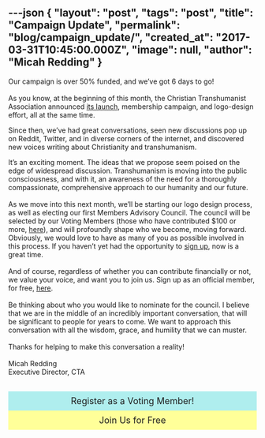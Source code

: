---json
{
	"layout": "post",
	"tags": "post",
    "title": "Campaign Update",
    "permalink": "blog/campaign_update/",
    "created_at": "2017-03-31T10:45:00.000Z",
    "image":  null,
    "author": "Micah Redding"
}
---

<p>Our campaign is over 50% funded, and we&rsquo;ve got 6 days to go!<br /><br />As you know, at the beginning of this month, the Christian Transhumanist Association announced&nbsp;<a href="http://www.christiantranshumanism.org/announcement" target="_blank">its launch</a>, membership campaign, and logo-design effort, all at the same time.</p>
<p>Since then, we&rsquo;ve had great conversations, seen new discussions pop up on Reddit, Twitter, and in diverse corners of the internet, and discovered new voices writing about Christianity and transhumanism.</p>
<p>It&rsquo;s an exciting moment. The ideas that we propose seem poised on the edge of widespread discussion. Transhumanism is moving into the public consciousness, and with it, an awareness of the need for a thoroughly compassionate, comprehensive approach to our humanity and our future.&nbsp;<br /><br /> As we move into this next month, we&rsquo;ll be starting our logo design process, as well as electing our first Members Advisory Council. The council will be selected by our Voting Members (those who have contributed $100 or more, <a style="-ms-text-size-adjust: 100%; -webkit-text-size-adjust: 100%; color: #202020; font-weight: normal; text-decoration: underline;" href="http://www.christiantranshumanism.org/donate" target="_blank">here</a>), and will profoundly shape who we become, moving forward. Obviously, we would love to have as many of you as possible involved in this process. If you haven&rsquo;t yet had the opportunity to <strong><a style="-ms-text-size-adjust: 100%; -webkit-text-size-adjust: 100%; color: #202020; font-weight: normal; text-decoration: underline;" href="http://www.christiantranshumanism.org/donate" target="_blank">sign up</a></strong>, now is a great time.<br /><br /> And of course, regardless of whether you can contribute financially or not, we value your voice, and want you to join us. Sign up as an official member, for free, <strong><a style="-ms-text-size-adjust: 100%; -webkit-text-size-adjust: 100%; color: #202020; font-weight: normal; text-decoration: underline;" href="http://www.christiantranshumanism.org/join" target="_blank">here</a></strong>.<br /><br /> Be thinking about who you would like to nominate for the council. I believe that we are in the middle of an incredibly important conversation, that will be significant to people for years to come. We want to approach this conversation with all the wisdom, grace, and humility that we can muster.<br /><br /> Thanks for helping to make this conversation a reality!<br /><br /> Micah Redding<br /> Executive Director, CTA<br /> &nbsp;</p>
<div style="text-align: center;"><a style="text-decoration: none; -ms-text-size-adjust: 100%; -webkit-text-size-adjust: 100%; color: #202020; font-weight: normal;" href="http://www.christiantranshumanism.org/membership" target="_blank"><span style="background-color: #afeeee; display: block; font-size: 18px; padding: 0.5em;">Register as a Voting Member!</span></a></div>
<div style="text-align: center;"><a style="text-decoration: none; -ms-text-size-adjust: 100%; -webkit-text-size-adjust: 100%; color: #202020; font-weight: normal;" href="http://www.christiantranshumanism.org/membership" target="_blank"><span style="background-color: #ffff99; display: block; font-size: 18px; padding: 0.5em;">Join Us for Free</span></a></div>
    
